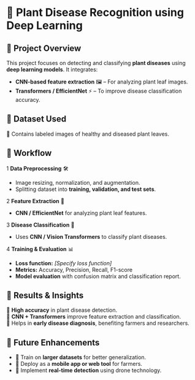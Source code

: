 # 🌿 **Plant Disease Recognition using Deep Learning**  

## 📌 **Project Overview**  
This project focuses on detecting and classifying **plant diseases** using **deep learning models**. It integrates:  
- **CNN-based feature extraction** 🖼️ – For analyzing plant leaf images.  
- **Transformers / EfficientNet** ⚡ – To improve disease classification accuracy.  

## 📂 **Dataset Used**  
📌 Contains labeled images of healthy and diseased plant leaves.  

## 🔄 **Workflow**  
1️ **Data Preprocessing** 🛠️  
   - Image resizing, normalization, and augmentation.  
   - Splitting dataset into **training, validation, and test sets**.  

2️ **Feature Extraction** 🌱  
   - **CNN / EfficientNet** for analyzing plant leaf features.  

3️ **Disease Classification** 🚀  
   - Uses **CNN / Vision Transformers** to classify plant diseases.  

4️ **Training & Evaluation** 📊  
   - **Loss function:** *[Specify loss function]*  
   - **Metrics:** Accuracy, Precision, Recall, F1-score  
   - **Model evaluation** with confusion matrix and classification report.  

## 🎯 **Results & Insights**  
🔹 **High accuracy** in plant disease detection.  
🔹 **CNN + Transformers** improve feature extraction and classification.  
🔹 Helps in **early disease diagnosis**, benefiting farmers and researchers.  

## 🚀 **Future Enhancements**  
- 🔹 Train on **larger datasets** for better generalization.  
- 🔹 Deploy as a **mobile app or web tool** for farmers.  
- 🔹 Implement **real-time detection** using drone technology.  
